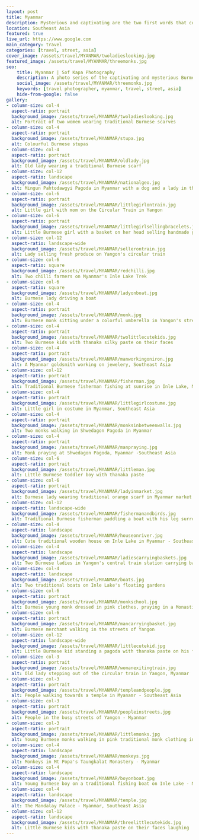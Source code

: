 ```yaml
---
layout: post
title: Myanmar
description: Mysterious and captivating are the two first words that come to my mind when thinking of you...
location: Southeast Asia
featured: true
live_url: https://www.google.com
main_category: travel
categories: [travel, street, asia]
cover_image: /assets/travel/MYANMAR/twoladieslooking.jpg
featured_image: /assets/travel/MYANMAR/threemonks.jpg
seo:
    title: Myanmar | Sof Kapa Photography
    description: A photo series of the captivating and mysterious Burmese country 
    social_image: /assets/travel/MYANMAR/threemonks.jpg
    keywords: [travel photographer, myanmar, travel, street, asia]
    hide-from-google: false 
gallery:
- column-size: col-4
  aspect-ratio: portrait
  background_image: /assets/travel/MYANMAR/twoladieslooking.jpg
  alt: Portrait of two women wearing traditional Burmese scarves 
- column-size: col-4
  aspect-ratio: portrait
  background_image: /assets/travel/MYANMAR/stupa.jpg
  alt: Colourful Burmese stupas
- column-size: col-4
  aspect-ratio: portrait
  background_image: /assets/travel/MYANMAR/oldlady.jpg
  alt: Old lady wearing a traditional Burmese scarf
- column-size: col-12
  aspect-ratio: landscape
  background_image: /assets/travel/MYANMAR/nationalgeo.jpg
  alt: Mingun Pahtodawgyi Pagoda in Myanmar with a dog and a lady in the front
- column-size: col-6
  aspect-ratio: portrait
  background_image: /assets/travel/MYANMAR/littlegirlontrain.jpg
  alt: Little girl with mom on the Circular Train in Yangon 
- column-size: col-6
  aspect-ratio: portrait
  background_image: /assets/travel/MYANMAR/littlegirlsellingbracelets.jpg
  alt: Little Burmese girl with a basket on her head selling handmade glasses
- column-size: col-12
  aspect-ratio: landscape-wide
  background_image: /assets/travel/MYANMAR/sellerontrain.jpg
  alt: Lady selling fresh produce on Yangon's circular train 
- column-size: col-6
  aspect-ratio: square
  background_image: /assets/travel/MYANMAR/redchilli.jpg
  alt: Two chilli farmers on Myanmar's Inle Lake Trek
- column-size: col-6
  aspect-ratio: square
  background_image: /assets/travel/MYANMAR/ladyonboat.jpg
  alt: Burmese lady driving a boat
- column-size: col-4
  aspect-ratio: portrait
  background_image: /assets/travel/MYANMAR/monk.jpg
  alt: Burmese monk sitting under a colorful umberella in Yangon's streets
- column-size: col-4
  aspect-ratio: portrait
  background_image: /assets/travel/MYANMAR/twolittlecutekids.jpg
  alt: Two Burmese kids with thanaka silky paste on their faces
- column-size: col-4
  aspect-ratio: portrait
  background_image: /assets/travel/MYANMAR/manworkingoniron.jpg
  alt: A Myanmar goldsmith working on jewelery, Southeast Asia
- column-size: col-12
  aspect-ratio: portrait
  background_image: /assets/travel/MYANMAR/fisherman.jpg
  alt: Traditional Burmese fisherman fishing at sunrise in Inle Lake, Myanmar
- column-size: col-4
  aspect-ratio: portrait
  background_image: /assets/travel/MYANMAR/littlegirlcostume.jpg
  alt: Little girl in costume in Myanmar, Southeast Asia
- column-size: col-4
  aspect-ratio: portrait
  background_image: /assets/travel/MYANMAR/monksinbetweenwalls.jpg
  alt: Two monks walking in Shwedagon Pagoda in Myanmar
- column-size: col-4
  aspect-ratio: portrait
  background_image: /assets/travel/MYANMAR/manpraying.jpg
  alt: Monk praying at Shwedagon Pagoda, Myanmar -Southeast Asia
- column-size: col-6
  aspect-ratio: portrait
  background_image: /assets/travel/MYANMAR/littleman.jpg
  alt: Little Burmese toddler boy with thanaka paste 
- column-size: col-6
  aspect-ratio: portrait
  background_image: /assets/travel/MYANMAR/ladyinmarket.jpg
  alt: Burmese lady wearing traditional orange scarf in Myanmar market - Southeast Asia
- column-size: col-12
  aspect-ratio: landscape-wide
  background_image: /assets/travel/MYANMAR/fishermanandbirds.jpg
  alt: Traditional Burmese fisherman paddling a boat with his leg surrounded by seagulls 
- column-size: col-4
  aspect-ratio: landscape
  background_image: /assets/travel/MYANMAR/houseonriver.jpg
  alt: Cute traditional wooden house on Inle Lake in Myanmar - Southeast Asia 
- column-size: col-4
  aspect-ratio: landscape
  background_image: /assets/travel/MYANMAR/ladiescarryingbaskets.jpg
  alt: Two Burmese ladies in Yangon's central train station carrying baskets on their heads
- column-size: col-4
  aspect-ratio: landscape
  background_image: /assets/travel/MYANMAR/boats.jpg
  alt: Two traditional boats on Inle Lake's floating gardens
- column-size: col-6
  aspect-ratio: portrait
  background_image: /assets/travel/MYANMAR/monkschool.jpg
  alt: Burmese young monk dressed in pink clothes, praying in a Monastic education free school
- column-size: col-6
  aspect-ratio: portrait
  background_image: /assets/travel/MYANMAR/mancarryingbasket.jpg
  alt: Burmese merchant walking in the streets of Yangon
- column-size: col-12
  aspect-ratio: landscape-wide
  background_image: /assets/travel/MYANMAR/littlecutekid.jpg
  alt: Little Burmese kid standing a pagoda with thanaka paste on his face
- column-size: col-3
  aspect-ratio: portrait
  background_image: /assets/travel/MYANMAR/womanexitingtrain.jpg
  alt: Old lady stepping out of the circular train in Yangon, Myanmar
- column-size: col-3
  aspect-ratio: portrait
  background_image: /assets/travel/MYANMAR/templeandpeople.jpg
  alt: People walking towards a temple in Myanamr - Southeast Asia
- column-size: col-3
  aspect-ratio: portrait
  background_image: /assets/travel/MYANMAR/peopleinstreets.jpg
  alt: People in the busy streets of Yangon - Myanmar
- column-size: col-3
  aspect-ratio: portrait
  background_image: /assets/travel/MYANMAR/littlemonks.jpg
  alt: Young Burmese monks walking in pink traditional monk clothing in Shwedagon Pagoda, Myanmar
- column-size: col-4
  aspect-ratio: landscape
  background_image: /assets/travel/MYANMAR/monkeys.jpg
  alt: Monkeys in Mt Popa's Taungkalat Monastery - Myanmar
- column-size: col-4
  aspect-ratio: landscape
  background_image: /assets/travel/MYANMAR/boyonboat.jpg
  alt: Young Burmese boy on a traditional fishing boat on Inle Lake - Myanmar
- column-size: col-4
  aspect-ratio: landscape
  background_image: /assets/travel/MYANMAR/temple.jpg
  alt: The Mandalay Palace - Myanmar, Southeast Asia
- column-size: col-12
  aspect-ratio: landscape
  background_image: /assets/travel/MYANMAR/threelittlecutekids.jpg
  alt: Little Burmese kids with thanaka paste on their faces laughing 
---
```

